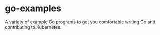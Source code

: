 # go-examples
A variety of example Go programs to get you comfortable writing Go and contributing to Kubernetes.
